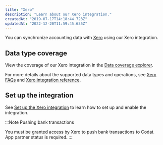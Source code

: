 ```yaml
---
title: "Xero"
description: "Learn about our Xero integration."
createdAt: "2019-07-17T14:18:44.723Z"
updatedAt: "2022-12-20T11:59:45.635Z"
---
```


You can synchronize accounting data with <a className="external" href="http://www.xero.com" target="_blank">Xero</a> using our Xero integration.

## Data type coverage

View the coverage of our Xero integration in the <a className="external" href="https://knowledge.codat.io/supported-features/accounting?view=tab-by-integration&integrationKey=gbol" target="_blank">Data coverage explorer</a>.

For more details about the supported data types and operations, see [Xero FAQs](/xero-faq) and [Xero integration reference](/xero-integration-reference).

## Set up the integration

See [Set up the Xero integration](/integrations/accounting/xero/accounting-xero-setup) to learn how to set up and enable the integration.

:::Note Pushing bank transactions

You must be granted access by Xero to push bank transactions to Codat. App partner status is required.
:::
